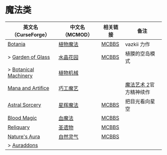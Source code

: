 # 魔法类

| 英文名（CurseForge）                                                                      | 中文名（MCMOD）                                  | 相关链接                                              | 备注                                                          |
| ----------------------------------------------------------------------------------------- | ------------------------------------------------ | ----------------------------------------------------- | ------------------------------------------------------------- |
| [Botania](https://www.curseforge.com/minecraft/mc-mods/botania)                           | [植物魔法](https://www.mcmod.cn/class/332.html)  | [MCBBS](https://www.mcbbs.net/thread-722470-1-1.html) | vazkii 力作                                                   |
| > [Garden of Glass](https://www.curseforge.com/minecraft/mc-mods/botania-garden-of-glass) | [水晶花园](https://www.mcmod.cn/class/645.html)  | [MCBBS](https://www.mcbbs.net/thread-541959-1-1.html) | 植膜的空岛模式                                                |
| > [Botanical Machinery](https://www.curseforge.com/minecraft/mc-mods/botanical-machinery) | [植物机械](https://www.mcmod.cn/class/3141.html) |                                                       |                                                               |
| [Mana and Artifice](https://www.curseforge.com/minecraft/mc-mods/mana-and-artifice)       | [巧工魔艺](https://www.mcmod.cn/class/2773.html) |                                                       | [魔法艺术 2](https://www.mcmod.cn/class/203.html)官方精神续作 |
| [Astral Sorcery](https://www.curseforge.com/minecraft/mc-mods/astral-sorcery)             | [星辉魔法](https://www.mcmod.cn/class/639.html)  | [MCBBS](https://www.mcbbs.net/thread-710454-1-1.html) | 把目光看向星空                                                |
| [Blood Magic](https://www.curseforge.com/minecraft/mc-mods/blood-magic)                   | [血魔法](https://www.mcmod.cn/class/528.html)    | [MCBBS](https://www.mcbbs.net/thread-566726-1-1.html) |                                                               |
| [Reliquary](https://www.curseforge.com/minecraft/mc-mods/reliquary-v1-3)                  | [圣遗物](https://www.mcmod.cn/class/525.html)    | [MCBBS](https://www.mcbbs.net/thread-842186-1-1.html) |                                                               |
| [Nature's Aura](https://www.curseforge.com/minecraft/mc-mods/natures-aura)                | [自然灵气](https://www.mcmod.cn/class/1547.html) | [MCBBS](https://www.mcbbs.net/thread-858351-1-1.html) |                                                               |
| > [Auraddons](https://www.curseforge.com/minecraft/mc-mods/auraddons)                     |                                                  |                                                       |                                                               |
